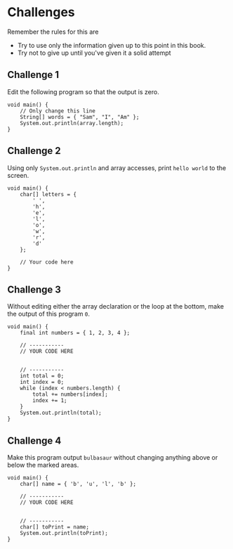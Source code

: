 # Challenges

Remember the rules for this are

- Try to use only the information given up to this point in this book.
- Try not to give up until you've given it a solid attempt

## Challenge 1

Edit the following program so that the output is zero.

```java,editable
void main() {
    // Only change this line
    String[] words = { "Sam", "I", "Am" };
    System.out.println(array.length);
}
```

## Challenge 2

Using only `System.out.println` and array accesses,
print `hello world` to the screen.

```java,editable
void main() {
    char[] letters = {
        ' ',
        'h',
        'e',
        'l',
        'o',
        'w',
        'r',
        'd'
    };

    // Your code here
}
```

## Challenge 3

Without editing either the array declaration or the loop at the bottom,
make the output of this program `0`.

```java,editable
void main() {
    final int numbers = { 1, 2, 3, 4 };

    // -----------
    // YOUR CODE HERE


    // -----------
    int total = 0;
    int index = 0;
    while (index < numbers.length) {
        total += numbers[index];
        index += 1;
    }
    System.out.println(total);
}
```

## Challenge 4

Make this program output `bulbasaur` without changing anything
above or below the marked areas.

```java,editable
void main() {
    char[] name = { 'b', 'u', 'l', 'b' };

    // -----------
    // YOUR CODE HERE


    // -----------
    char[] toPrint = name;
    System.out.println(toPrint);
}
```
